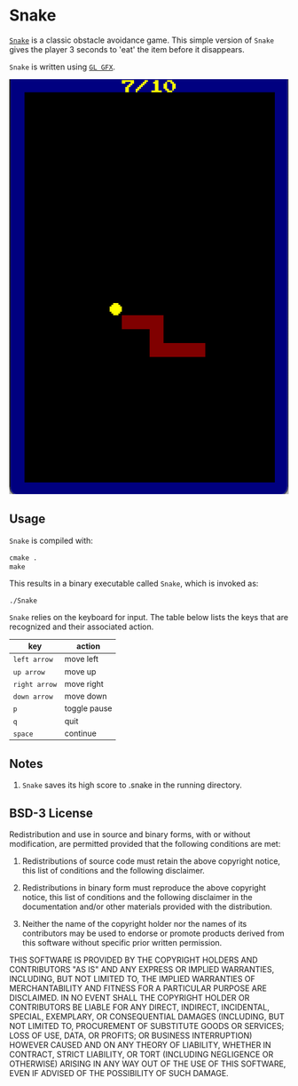 # Snake

[`Snake`](https://en.wikipedia.org/wiki/Snake_(video_game_genre)) is a classic obstacle avoidance game. This simple version of `Snake` gives the player 3 seconds to 'eat' the item before it disappears.

`Snake` is written using [`GL GFX`](../README.md).

![Snake in Action](Snake.png "Snake in Action")

## Usage

`Snake` is compiled with:

```shell
cmake .
make
```

This results in a binary executable called `Snake`, which is invoked as:

```shell
./Snake
```

`Snake` relies on the keyboard for input. The table below lists the keys that are recognized and their associated action.

|key|action|
----|-----
|`left arrow`|move left|
|`up arrow`|move up|
|`right arrow`|move right|
|`down arrow`|move down|
|`p`|toggle pause|
|`q`|quit|
|`space`|continue|

## Notes

1. `Snake` saves its high score to .snake in the running directory.

## BSD-3 License

Redistribution and use in source and binary forms, with or without modification, are permitted provided that the following conditions are met:

1. Redistributions of source code must retain the above copyright notice, this list of conditions and the following disclaimer.

2. Redistributions in binary form must reproduce the above copyright notice, this list of conditions and the following disclaimer in the documentation and/or other materials provided with the distribution.

3. Neither the name of the copyright holder nor the names of its contributors may be used to endorse or promote products derived from this software without specific prior written permission.

THIS SOFTWARE IS PROVIDED BY THE COPYRIGHT HOLDERS AND CONTRIBUTORS "AS IS" AND ANY EXPRESS OR IMPLIED WARRANTIES, INCLUDING, BUT NOT LIMITED TO, THE IMPLIED WARRANTIES OF MERCHANTABILITY AND FITNESS FOR A PARTICULAR PURPOSE ARE DISCLAIMED. IN NO EVENT SHALL THE COPYRIGHT HOLDER OR CONTRIBUTORS BE LIABLE FOR ANY DIRECT, INDIRECT, INCIDENTAL, SPECIAL, EXEMPLARY, OR CONSEQUENTIAL DAMAGES (INCLUDING, BUT NOT LIMITED TO, PROCUREMENT OF SUBSTITUTE GOODS OR SERVICES; LOSS OF USE, DATA, OR PROFITS; OR BUSINESS INTERRUPTION) HOWEVER CAUSED AND ON ANY THEORY OF LIABILITY, WHETHER IN CONTRACT, STRICT LIABILITY, OR TORT (INCLUDING NEGLIGENCE OR OTHERWISE) ARISING IN ANY WAY OUT OF THE USE OF THIS SOFTWARE, EVEN IF ADVISED OF THE POSSIBILITY OF SUCH DAMAGE.
